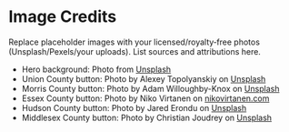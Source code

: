 # Image Credits
Replace placeholder images with your licensed/royalty‑free photos (Unsplash/Pexels/your uploads).
List sources and attributions here.

- Hero background: Photo from [Unsplash](https://unsplash.com/photos/d24dbb6b0267)
- Union County button: Photo by Alexey Topolyanskiy on [Unsplash](https://unsplash.com/photos/-oWyJoSqBRM)
- Morris County button: Photo by Adam Willoughby-Knox on [Unsplash](https://unsplash.com/photos/_snqARKTgoc)
- Essex County button: Photo by Niko Virtanen on [nikovirtanen.com](https://nikovirtanen.com)
- Hudson County button: Photo by Jared Erondu on [Unsplash](https://unsplash.com/photos/j4PaE7E2_Ws)
- Middlesex County button: Photo by Christian Joudrey on [Unsplash](https://unsplash.com/photos/mWRR1xj95hg)
